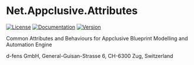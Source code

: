 # Net.Appclusive.Attributes
[![License](https://img.shields.io/badge/license-Apache%20License%202.0-blue.svg)](https://github.com/Appclusive/Net.Appclusive.Attributes/blob/master/LICENSE)
[![Documentation](https://readthedocs.org/projects/pip/badge/)](http://docs.appclusive.net/en/latest/)
[![Version](https://img.shields.io/nuget/v/Net.Appclusive.Attributes.svg)](https://www.nuget.org/packages/Net.Appclusive.Attributes/)

Common Attributes and Behaviours for Appclusive Blueprint Modelling and Automation Engine

d-fens GmbH, General-Guisan-Strasse 6, CH-6300 Zug, Switzerland
